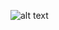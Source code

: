 ![alt text](https://github.com/flexera/aws-control-tower/blob/master/aws-control-tower.png?raw=true)
